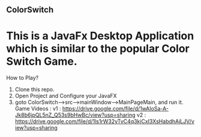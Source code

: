 ## ColorSwitch
 # This is a JavaFx Desktop Application which is similar to the popular Color Switch Game.
How to Play?
 1) Clone this repo.
 2) Open Project and Configure your JavaFX
 3) goto ColorSwitch-->src-->mainWindow-->MainPageMain, and run it.
 Game Videos :
 v1 : https://drive.google.com/file/d/1wAIoSa-A-Jk8b6jpQL5nZ_Q53s9bHwBc/view?usp=sharing
 v2 : https://drive.google.com/file/d/1ls1rW32yTvC4q3kjCxI3XsHabdhAjLJV/view?usp=sharing
